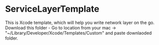# ServiceLayerTemplate
This is Xcode template, which will help you write network layer on the go. 
Download this folder - Go to location from your mac -> "~/Library/Developer/Xcode/Templates/Custom" and paste downlaoded folder.
